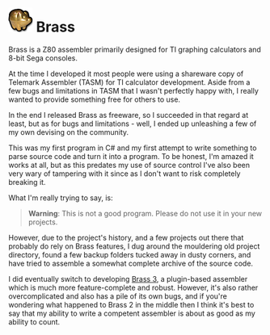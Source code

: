 # ![](Manual/pig.png) Brass



Brass is a Z80 assembler primarily designed for TI graphing calculators and 8-bit Sega consoles.

At the time I developed it most people were using a shareware copy of Telemark Assembler (TASM) for TI calculator development.
Aside from a few bugs and limitations in TASM that I wasn't perfectly happy with,
I really wanted to provide something free for others to use.

In the end I released Brass as freeware, so I succeeded in that regard at least, but as for bugs and limitations -
well, I ended up unleashing a few of my own devising on the community.

This was my first program in C# and my first attempt to write something to parse source code and turn it into a program.
To be honest, I'm amazed it works at all, but as this predates my use of source control I've also been very wary of
tampering with it since as I don't want to risk completely breaking it.

What I'm really trying to say, is:

> **Warning**: This is not a good program. Please do not use it in your new projects.

However, due to the project's history, and a few projects out there that probably do rely on Brass features,
I dug around the mouldering old project directory, found a few backup folders tucked away in dusty corners,
and have tried to assemble a somewhat complete archive of the source code.

I did eventually switch to developing [Brass 3](https://github.com/benryves/Brass3), a plugin-based assembler which is
much more feature-complete and robust. However, it's also rather overcomplicated and also has a pile of its own bugs,
and if you're wondering what happened to Brass 2 in the middle then I think it's best to say that my ability to write
a competent assembler is about as good as my ability to count.
